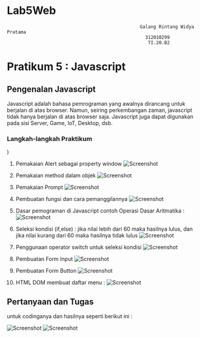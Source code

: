 # Lab5Web
```
                                                 Galang Rintang Widya Pratama
                                                   312010299
                                                    TI.20.B2

```
# Pratikum 5 : Javascript

## Pengenalan Javascript
Javascript adalah bahasa pemrograman yang awalnya dirancang untuk berjalan di atas browser.
Namun, seiring perkembangan zaman, javascript tidak hanya berjalan di atas browser saja. 
Javascript juga dapat digunakan pada sisi Server, Game, IoT, Desktop, dsb.

### Langkah-langkah Praktikum
)
1. Pemakaian Alert sebagai property window
![Screenshot](https://github.com/miraashntnia/Lab5Web/blob/master/img/Alert%20Box.png)

2. Pemakaian method dalam objek
![Screenshot](https://github.com/miraashntnia/Lab5Web/blob/master/img/Methode.png)

3. Pemakaian Prompt
![Screenshot](https://github.com/miraashntnia/Lab5Web/blob/master/img/Prompt.png)

4. Pembuatan fungsi dan cara pemanggilannya
![Screenshot](https://github.com/miraashntnia/Lab5Web/blob/master/img/Function.png)

5. Dasar pemograman di Javascript contoh Operasi Dasar Aritmatika :
![Screenshot](https://github.com/miraashntnia/Lab5Web/blob/master/img/Aritmatika.png)

6. Seleksi kondisi (if,else) : jika nilai lebih dari 60 maka hasilnya lulus, dan jika nilai kurang dari 60 maka hasilnya tidak lulus
![Screenshot](https://github.com/miraashntnia/Lab5Web/blob/master/img/If-Else.png)

7. Penggunaan operator switch untuk seleksi kondisi
![Screenshot](https://github.com/miraashntnia/Lab5Web/blob/master/img/Switch%20Operator.png)

8. Pembuatan Form Input
![Screenshot](https://github.com/miraashntnia/Lab5Web/blob/master/img/Form%20Input.png)

9. Pembuatan Form Button
![Screenshot](https://github.com/miraashntnia/Lab5Web/blob/master/img/Form%20Button.png)

10. HTML DOM membuat daftar menu :
![Screenshot](https://github.com/miraashntnia/Lab5Web/blob/master/img/Daftar%20Menu.png)

## Pertanyaan dan Tugas
untuk codinganya dan hasilnya seperti berikut ini :

![Screenshot](https://github.com/miraashntnia/Lab5Web/blob/master/img/Tugas%20Praktikum%205.png)
![Screenshot](https://github.com/miraashntnia/Lab5Web/blob/master/img/Hasil%20Tugas.png)

